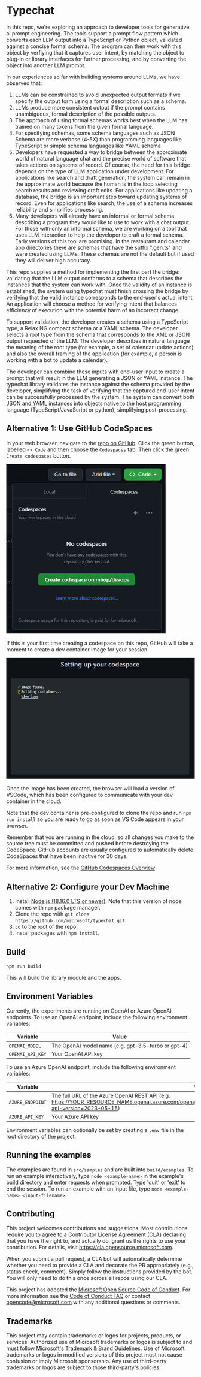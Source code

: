 # Typechat
In this repo, we're exploring an approach to developer tools for generative ai prompt engineering.  The tools support a prompt flow pattern which converts each LLM output into a TypeScript or Python object, validated against a concise formal schema. The program can then work with this object by verfiying that it captures user intent, by matching the object to plug-in or library interfaces for further processing, and by converting the object into another LLM prompt.

In our experiences so far with building systems around LLMs, we have observed that:
1. LLMs can be constrained to avoid unexpected output formats if we specify the output form using a formal description such as a schema.
2. LLMs produce more consistent output if the prompt contains unambiguous, formal description of the possible outputs.
3. The approach of using formal schemas works best when the LLM has trained on many tokens from the given formal language.
4. For specifying schemas, some schema languages such as JSON Schema are more verbose (4-5X) than programming languages like TypeScript or simple schema languages like YAML schema  
5. Developers have requested a way to bridge between the approximate world of natural language chat and the precise world of software that takes actions on systems of record. Of course, the need for this bridge depends on the type of LLM application under development. For applications like search and draft generation, the system can remain in the approximate world because the human is in the loop selecting search results and reviewing draft edits.  For applications like updating a database, the bridge is an important step toward updating systems of record. Even for applications like search, the use of a schema increases reliability and simplifies processing.
6. Many developers will already have an informal or formal schema describing a program they would like to use to work with a chat output. For those with only an informal schema, we are working on a tool that uses LLM interaction to help the developer to craft a formal schema. Early versions of this tool are promising. In the restaurant and calendar app directories there are schemas that have the suffix ".gen.ts" and were created using LLMs.  These schemas are not the default but if used they will deliver high accuracy.

This repo supplies a method for implementing the first part the bridge: validating that the LLM output conforms to a schema that describes the instances that the system can work with.  Once the validity of an instance is established, the system using typechat must finish crossing the bridge by verifying that the valid instance corresponds to the end-user's actual intent. An application will choose a method for verifying intent that balances efficiency of execution with the potential harm of an incorrect change. 

To support validation, the developer creates a schema using a TypeScript type, a Relax NG compact schema or a YAML schema. The developer selects a root type from the schema that corresponds to the XML or JSON output requested of the LLM.  The developer describes in natural language the meaning of the root type (for example, a set of calendar update actions) and also the overall framing of the application (for example, a person is working with a bot to update a calendar).  

The developer can combine these inputs with end-user input to create a prompt that will result in the LLM generating a JSON or YAML instance. The typechat library validates the instance against the schema provided by the developer, simplifying the task of verifying that the captured end-user intent can be successfully processed by the system. The system can convert both JSON and YAML instances into objects native to the host programming language (TypeScript/JavaScript or python), simplifying post-processing.

## Alternative 1: Use GitHub CodeSpaces
In your web browser, navigate to the [repo on GitHub](https://github.com/microsoft/typechat/). Click the green button, labelled `<> Code` and then choose the `Codespaces` tab.
Then click the green `Create codespaces` button.

![Create codespaces](docs/codespaces.png)

If this is your first time creating a codespace on this repo, 
GitHub will take a moment to create a dev container image for your session.

![Setting up your codespace](docs/setting-up-your-codespace.png)

Once the image has been created, the browser will load a version
of VSCode, which has been configured to communicate with your dev container in the cloud.

Note that the dev container is pre-configured to clone the repo and run `npm run install` so you are ready to go as soon as VS Code appears in your browser.

Remember that you are running in the cloud, so all changes you make to the source tree must be committed and pushed before destroying the CodeSpace. GitHub accounts are usually configured to automatically delete CodeSpaces that have been inactive for 30 days.

For more information, see the [GitHub Codespaces Overview](https://docs.github.com/en/codespaces/overview)

## Alternative 2: Configure your Dev Machine
1. Install [Node.js (18.16.0 LTS or newer)](https://nodejs.org/en). Note that this version of node comes with `npm` package manager.
2. Clone the repo with `git clone https://github.com/microsoft/typechat.git`.
3. `cd` to the root of the repo.
4. Install packages with `npm install`.

## Build
```     
npm run build
```
This will build the library module and the apps.

## Environment Variables
Currently, the experiments are running on OpenAI or Azure OpenAI endpoints. To use an OpenAI endpoint, include the following environment variables:

| Variable | Value |
|----------|-------|
| `OPENAI_MODEL`| The OpenAI model name (e.g. gpt-3.5-turbo or gpt-4) |
| `OPENAI_API_KEY` | Your OpenAI API key |

To use an Azure OpenAI endpoint, include the following environment variables:

| Variable | Value |
|----------|-------|
| `AZURE_ENDPOINT` | The full URL of the Azure OpenAI REST API (e.g. https://YOUR_RESOURCE_NAME.openai.azure.com/openai/deployments/YOUR_DEPLOYMENT_NAME/chat/completions?api-version=2023-05-15) |
| `AZURE_API_KEY` | Your Azure API key |

Environment variables can optionally be set by creating a `.env` file in the root directory of the project.

## Running the examples
The examples are found in `src/samples` and are built into `build/examples`. To run an example interactively, type `node <example-name>` in the example's build directory and enter requests when prompted. Type 'quit' or 'exit' to end the session. To run an example with an input file, type `node <example-name> <input-filename>`.

## Contributing

This project welcomes contributions and suggestions.  Most contributions require you to agree to a
Contributor License Agreement (CLA) declaring that you have the right to, and actually do, grant us
the rights to use your contribution. For details, visit https://cla.opensource.microsoft.com.

When you submit a pull request, a CLA bot will automatically determine whether you need to provide
a CLA and decorate the PR appropriately (e.g., status check, comment). Simply follow the instructions
provided by the bot. You will only need to do this once across all repos using our CLA.

This project has adopted the [Microsoft Open Source Code of Conduct](https://opensource.microsoft.com/codeofconduct/).
For more information see the [Code of Conduct FAQ](https://opensource.microsoft.com/codeofconduct/faq/) or
contact [opencode@microsoft.com](mailto:opencode@microsoft.com) with any additional questions or comments.

## Trademarks

This project may contain trademarks or logos for projects, products, or services. Authorized use of Microsoft 
trademarks or logos is subject to and must follow 
[Microsoft's Trademark & Brand Guidelines](https://www.microsoft.com/en-us/legal/intellectualproperty/trademarks/usage/general).
Use of Microsoft trademarks or logos in modified versions of this project must not cause confusion or imply Microsoft sponsorship.
Any use of third-party trademarks or logos are subject to those third-party's policies.
